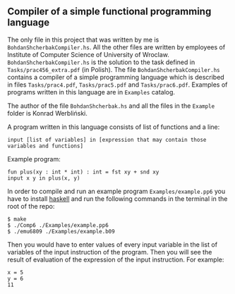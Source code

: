 
## Compiler of a simple functional programming language 

The only file in this project that was written by me is `BohdanShcherbakCompiler.hs`. All the other files are written by employees of Institute of Computer Science of University of Wroclaw. `BohdanShcherbakCompiler.hs` is the solution to the task defined in `Tasks/prac456_extra.pdf` (in Polish). The file `BohdanShcherbakCompiler.hs` contains a compiler of a simple programming language which is described in files `Tasks/prac4.pdf`, `Tasks/prac5.pdf` and `Tasks/prac6.pdf`. Examples of programs written in this language are in `Examples` catalog.

The author of the file `BohdanShcherbak.hs` and all the files in the `Example` folder is Konrad Werbliński. 

A program written in this language consists of list of functions and a line:
```
input [list of variables] in [expression that may contain those variables and functions]
```
Example program:
```
fun plus(xy : int * int) : int = fst xy + snd xy 
input x y in plus(x, y)
```
In order to compile and run an example program `Examples/example.pp6` you have to install [haskell](https://www.haskell.org/platform/) and run the following commands in the terminal in the root of the repo:
```
$ make
$ ./Comp6 ./Examples/example.pp6
$ ./emu6809 ./Examples/example.b09
```
Then you would have to enter values of every input variable in the list of variables of the input instruction of the program. Then you will see the result of evaluation of the expression of the input instruction. For example:
```
x = 5
y = 6
11
```
